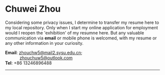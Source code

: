 # Chuwei Zhou                 

Considering some privacy issues, I determine to transfer my resume here to my local repository. Only when I start my online application for employment would I reopen the 'exhibition' of my resumne here. But any valuable communication via **email** or mobile phone is welcomed, with my resume or any other information in your curiosity.         


**Email**:  zhouchw5@mail2.sysu.edu.cn;            
&nbsp; &nbsp; &nbsp; &nbsp; &nbsp; &nbsp; zhouchuw5@outlook.com    
**Tel**: +86 13246896488


-------------------

         


